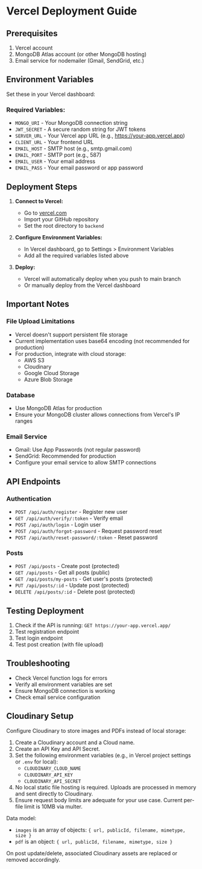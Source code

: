# Vercel Deployment Guide

## Prerequisites
1. Vercel account
2. MongoDB Atlas account (or other MongoDB hosting)
3. Email service for nodemailer (Gmail, SendGrid, etc.)

## Environment Variables
Set these in your Vercel dashboard:

### Required Variables:
- `MONGO_URI` - Your MongoDB connection string
- `JWT_SECRET` - A secure random string for JWT tokens
- `SERVER_URL` - Your Vercel app URL (e.g., https://your-app.vercel.app)
- `CLIENT_URL` - Your frontend URL
- `EMAIL_HOST` - SMTP host (e.g., smtp.gmail.com)
- `EMAIL_PORT` - SMTP port (e.g., 587)
- `EMAIL_USER` - Your email address
- `EMAIL_PASS` - Your email password or app password

## Deployment Steps

1. **Connect to Vercel:**
   - Go to [vercel.com](https://vercel.com)
   - Import your GitHub repository
   - Set the root directory to `backend`

2. **Configure Environment Variables:**
   - In Vercel dashboard, go to Settings > Environment Variables
   - Add all the required variables listed above

3. **Deploy:**
   - Vercel will automatically deploy when you push to main branch
   - Or manually deploy from the Vercel dashboard

## Important Notes

### File Upload Limitations
- Vercel doesn't support persistent file storage
- Current implementation uses base64 encoding (not recommended for production)
- For production, integrate with cloud storage:
  - AWS S3
  - Cloudinary
  - Google Cloud Storage
  - Azure Blob Storage

### Database
- Use MongoDB Atlas for production
- Ensure your MongoDB cluster allows connections from Vercel's IP ranges

### Email Service
- Gmail: Use App Passwords (not regular password)
- SendGrid: Recommended for production
- Configure your email service to allow SMTP connections

## API Endpoints

### Authentication
- `POST /api/auth/register` - Register new user
- `GET /api/auth/verify/:token` - Verify email
- `POST /api/auth/login` - Login user
- `POST /api/auth/forgot-password` - Request password reset
- `POST /api/auth/reset-password/:token` - Reset password

### Posts
- `POST /api/posts` - Create post (protected)
- `GET /api/posts` - Get all posts (public)
- `GET /api/posts/my-posts` - Get user's posts (protected)
- `PUT /api/posts/:id` - Update post (protected)
- `DELETE /api/posts/:id` - Delete post (protected)

## Testing Deployment
1. Check if the API is running: `GET https://your-app.vercel.app/`
2. Test registration endpoint
3. Test login endpoint
4. Test post creation (with file upload)

## Troubleshooting
- Check Vercel function logs for errors
- Verify all environment variables are set
- Ensure MongoDB connection is working
- Check email service configuration

## Cloudinary Setup

Configure Cloudinary to store images and PDFs instead of local storage:

1. Create a Cloudinary account and a Cloud name.
2. Create an API Key and API Secret.
3. Set the following environment variables (e.g., in Vercel project settings or `.env` for local):
   - `CLOUDINARY_CLOUD_NAME`
   - `CLOUDINARY_API_KEY`
   - `CLOUDINARY_API_SECRET`
4. No local static file hosting is required. Uploads are processed in memory and sent directly to Cloudinary.
5. Ensure request body limits are adequate for your use case. Current per-file limit is 10MB via multer.

Data model:
- `images` is an array of objects: `{ url, publicId, filename, mimetype, size }`
- `pdf` is an object: `{ url, publicId, filename, mimetype, size }`

On post update/delete, associated Cloudinary assets are replaced or removed accordingly.